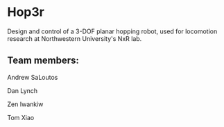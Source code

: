 # Hop3r
Design and control of a 3-DOF planar hopping robot, used for locomotion research at Northwestern University's NxR lab.

## Team members:
Andrew SaLoutos

Dan Lynch

Zen Iwankiw

Tom Xiao

